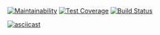 [![Maintainability](https://api.codeclimate.com/v1/badges/f70c307409af77500bd5/maintainability)](https://codeclimate.com/github/tavira/project-lvl2-s451/maintainability) [![Test Coverage](https://api.codeclimate.com/v1/badges/f70c307409af77500bd5/test_coverage)](https://codeclimate.com/github/tavira/project-lvl2-s451/test_coverage) [![Build Status](https://travis-ci.org/tavira/project-lvl2-s451.svg?branch=master)](https://travis-ci.org/tavira/project-lvl2-s451)

[![asciicast](https://asciinema.org/a/NWfp3p05BSVoQPpA1MJi3y0XC.svg)](https://asciinema.org/a/NWfp3p05BSVoQPpA1MJi3y0XC)